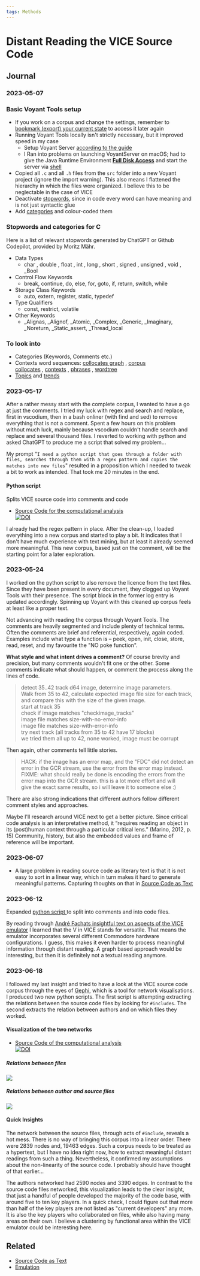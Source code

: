 ```yaml
---
tags: Methods
---
```

# Distant Reading the VICE Source Code

## Journal
### 2023-05-07
### Basic Voyant Tools setup
- If you work on a corpus and change the settings, remember to [bookmark (export) your current state](https://voyant-tools.org/docs/#!/guide/start-section-bookmarking-your-corpus) to access it later again
- Running Voyant Tools locally isn't strictly necessary, but it improved speed in my case
	- Setup Voyant Server [according to the guide](https://voyant-tools.org/docs/#!/guide/server)
	- I Ran into problems on launching VoyantServer on macOS; had to give the Java Runtime Environment **[Full Disk Access](https://discussions.apple.com/thread/254608797)** and start the server via [shell](https://brogramo.com/java-application-launch-failed-check-console-for-possible-error-message/)
- Copied all `.c` and all `.h` files from the `src` folder into a new Voyant project (ignore the import warning). This also means I flattened the hierarchy in which the files were organized. I believe this to be neglectable in the case of VICE
- Deactivate [stopwords](https://voyant-tools.org/docs/#!/guide/stopwords), since in code every word can have meaning and is not just syntactic glue
- Add [categories](https://voyant-tools.org/docs/#!/guide/categories) and colour-coded them

### Stopwords and categories for C
Here is a list of relevant stopwords generated by ChatGPT or Github Codepilot, provided by Moritz Mähr.

- Data Types
	- char , double , float , int , long , short , signed , unsigned , void , _Bool
 - Control Flow Keywords
	- break, continue, do, else, for, goto, if, return, switch, while
- Storage Class Keywords
	- auto, extern, register, static, typedef
- Type Qualifiers
	- const, restrict, volatile
- Other Keywords
	- _Alignas, _Alignof, _Atomic, _Complex, _Generic, _Imaginary, _Noreturn, _Static_assert, _Thread_local

### To look into
- Categories (Keywords, Comments etc.)
- Contexts word sequences: [collocates graph](https://voyant-tools.org/docs/#!/guide/collocatesgraph) , [corpus collocates](https://voyant-tools.org/docs/#!/guide/corpuscollocates) , [contexts](https://voyant-tools.org/docs/#!/guide/contexts) , [phrases](https://voyant-tools.org/docs/#!/guide/phrases) , [wordtree](https://voyant-tools.org/docs/#!/guide/wordtree)
- [Topics](https://voyant-tools.org/docs/#!/guide/topics) and [trends](https://voyant-tools.org/docs/#!/guide/trends)

### 2023-05-17
After a rather messy start with the complete corpus, I wanted to have a go at just the comments. I tried my luck with regex and search and replace, first in vscodium, then in a bash onliner (with find and sed) to remove everything that is not a comment. Spent a few hours on this problem without much luck, mainly because vscodium couldn't handle search and replace and several thousand files. I reverted to working with python and asked ChatGPT to produce me a script that solved my problem…

My prompt "`I need a python script that goes through a folder with files, searches through them with a regex pattern and copies the matches into new files`" resulted in a proposition which I needed to tweak a bit to work as intended. That took me 20 minutes in the end.

#### Python script
Splits VICE source code into comments and code

- [Source Code for the computational analysis](https://github.com/thgie/critical-reading-vice)<br>[![DOI](https://zenodo.org/badge/DOI/10.5281/zenodo.8103760.svg)](https://doi.org/10.5281/zenodo.8103760)

I already had the regex pattern in place. After the clean-up, I loaded everything into a new corpus and started to play a bit. It indicates that I don't have much experience with text mining, but at least it already seemed more meaningful. This new corpus, based just on the comment, will be the starting point for a later exploration.

### 2023-05-24
I worked on the python script to also remove the licence from the text files. Since they have been present in every document, they clogged up Voyant Tools with their presence. The script block in the former log entry is updated accordingly. Spinning up Voyant with this cleaned up corpus feels at least like a proper text.

Not advancing with reading the corpus through Voyant Tools. The comments are heavily segmented and include plenty of technical terms. Often the comments are brief and referential, respectively, again coded. Examples include what type a function is – peek, open, init, close, store, read, reset, and my favourite the "NO poke function".

**What style and what intent drives a comment?** Of course brevity and precision, but many comments wouldn't fit one or the other. Some comments indicate what should happen, or comment the process along the lines of code.

> detect 35..42 track d64 image, determine image parameters.<br>
			 Walk from 35 to 42, calculate expected image file size for each track,<br>
			 and compare this with the size of the given image. <br>
		start at track 35 <br>
		check if image matches "checkimage_tracks" <br>
		image file matches size-with-no-error-info <br>
		image file matches size-with-error-info <br>
		try next track (all tracks from 35 to 42 have 17 blocks) <br>
		we tried them all up to 42, none worked, image must be corrupt 

Then again, other comments tell little stories.

> HACK: if the image has an error map, and the "FDC" did not detect an<br>
		error in the GCR stream, use the error from the error map instead.<br>
		FIXME: what should really be done is encoding the errors from the<br>
		error map into the GCR stream. this is a lot more effort and will<br>
		give the exact same results, so i will leave it to someone else :)

There are also strong indications that different authors follow different comment styles and approaches.

Maybe I'll research around VICE next to get a better picture. Since critical code analysis is an interpretative method, it “requires reading an object in its (post)human context through a particular critical lens.” (Marino, 2012, p. 15) Community, history, but also the embedded values and frame of reference will be important.

### 2023-06-07
- A large problem in reading source code as literary text is that it is not easy to sort in a linear way, which in turn makes it hard to generate meaningful patterns. Capturing thoughts on that in [Source Code as Text](notes/Source%20Code%20as%20Text.md)

### 2023-06-12
Expanded [python script ](#python%20script) to split into comments and into code files.

By reading through [André Fachats insightful text on aspects of the VICE emulator](literature/holtgenShiftRestoreEscapeRetrocomputingUnd2014.md) I learned that the V in VICE stands for versatile. That means the emulator incorporates several different Commodore hardware configurations. I guess, this makes it even harder to process meaningful information through distant reading. A graph based approach would be interesting, but then it is definitely not a textual reading anymore.

### 2023-06-18
I followed my last insight and tried to have a look at the VICE source code corpus through the eyes of [Gephi](https://gephi.org/), which is a tool for network visualisations. I produced two new python scripts. The first script is attempting extracting the relations between the source code files by looking for `#includes`. The second extracts the relation between authors and on which files they worked.

#### Visualization of the two networks

- [Source Code of the computational analysis](https://github.com/thgie/critical-reading-vice)<br>[![DOI](https://zenodo.org/badge/DOI/10.5281/zenodo.8103760.svg)](https://doi.org/10.5281/zenodo.8103760)

##### Relations between files
![](assets/Sourcecode.png)

##### Relations between author and source files
![](assets/Authors.png)

#### Quick Insights
The network between the source files, through acts of `#include`, reveals a hot mess. There is no way of bringing this corpus into a linear order. There were 2839 nodes and, 19463 edges. Such a corpus needs to be treated as a hypertext, but I have no idea right now, how to extract meaningful distant readings from such a thing. Nevertheless, it confirmed my assumptions about the non-linearity of the source code. I probably should have thought of that earlier…

The authors networked had 2590 nodes and 3390 edges. In contrast to the source code files networked, this visualization leads to the clear insight, that just a handful of people developed the majority of the code base, with around five to ten key players. In a quick check, I could figure out that more than half of the key players are not listed as "current developers" any more. It is also the key players who collaborated on files, while also having many areas on their own. I believe a clustering by functional area within the VICE emulator could be interesting here.

## Related
- [Source Code as Text](notes/Source%20Code%20as%20Text.md)
- [Emulation](notes/Emulation.md)